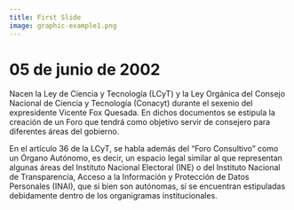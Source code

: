 ```yaml
---
title: First Slide
image: graphic-example1.png
---
```


# 05 de junio de 2002

Nacen la Ley de Ciencia y Tecnología (LCyT) y la Ley Orgánica del Consejo Nacional de Ciencia y Tecnología (Conacyt) durante el sexenio del expresidente Vicente Fox Quesada. En dichos documentos se estipula la creación de un Foro que tendrá como objetivo servir de consejero para diferentes áreas del gobierno. 

En el artículo 36 de la LCyT, se habla además del “Foro Consultivo” como un Órgano Autónomo, es decir, un espacio legal similar al que representan algunas áreas del Instituto Nacional Electoral (INE) o del Instituto Nacional de Transparencia, Acceso a la Información y Protección de Datos Personales (INAI), que si bien son autónomas, sí se encuentran estipuladas debidamente dentro de los organigramas institucionales.
